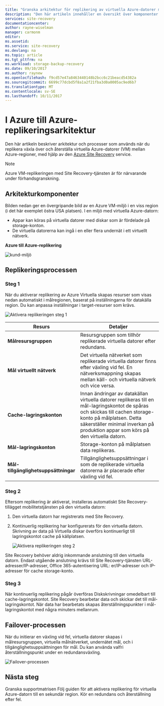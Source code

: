 ```yaml
---
title: "Granska arkitektur för replikering av virtuella Azure-datorer mellan Azure-regioner | Microsoft Docs"
description: "Den här artikeln innehåller en översikt över komponenter och arkitektur som används när du replikerar virtuella Azure-datorer mellan Azure-regioner med hjälp av Azure Site Recovery-tjänsten."
services: site-recovery
documentationcenter: 
author: rayne-wiselman
manager: carmonm
editor: 
ms.assetid: 
ms.service: site-recovery
ms.devlang: na
ms.topic: article
ms.tgt_pltfrm: na
ms.workload: storage-backup-recovery
ms.date: 09/10/2017
ms.author: raynew
ms.openlocfilehash: f9cd57e47a8463440148b2bcc6c21beacd54382a
ms.sourcegitcommit: 6699c77dcbd5f8a1a2f21fba3d0a0005ac9ed6b7
ms.translationtype: MT
ms.contentlocale: sv-SE
ms.lasthandoff: 10/11/2017
---
```

# <a name="azure-to-azure-replication-architecture"></a>I Azure till Azure-replikeringsarkitektur


Den här artikeln beskriver arkitektur och processer som används när du replikera växla över och återställa virtuella Azure-datorer (VM) mellan Azure-regioner, med hjälp av den [Azure Site Recovery](site-recovery-overview.md) service.

>[!NOTE]
>Azure VM-replikeringen med Site Recovery-tjänsten är för närvarande under förhandsgranskning.



## <a name="architectural-components"></a>Arkitekturkomponenter

Bilden nedan ger en övergripande bild av en Azure VM-miljö i en viss region (i det här exemplet östra USA platsen). I en miljö med virtuella Azure-datorn:
- Appar kan köras på virtuella datorer med diskar som är fördelade på storage-konton.
- De virtuella datorerna kan ingå i en eller flera undernät i ett virtuellt nätverk.


**Azure till Azure-replikering**

![kund-miljö](./media/concepts-azure-to-azure-architecture/source-environment.png)

## <a name="replication-process"></a>Replikeringsprocessen

### <a name="step-1"></a>Steg 1

När du aktiverar replikering av Azure Virtuella skapas resurser som visas nedan automatiskt i målregionen, baserat på inställningarna för datakälla region. Du kan anpassa inställningar i target-resurser som krävs. 

![Aktivera replikeringen steg 1](./media/concepts-azure-to-azure-architecture/enable-replication-step-1.png)

**Resurs** | **Detaljer**
--- | ---
**Målresursgruppen** | Resursgruppen som tillhör replikerade virtuella datorer efter redundans.
**Mål virtuellt nätverk** | Det virtuella nätverket som replikerade virtuella datorer finns efter växling vid fel. En nätverksmappning skapas mellan käll- och virtuella nätverk och vice versa.
**Cache-lagringskonton** | Innan ändringar av datakällan virtuella datorer replikeras till en mål-lagringskontot de spåras och skickas till cachen storage-konto på målplatsen. Detta säkerställer minimal inverkan på produktion appar som körs på den virtuella datorn.
**Mål-lagringskonton**  | Storage-konton på målplatsen data replikeras.
**Mål-tillgänglighetsuppsättningar**  | Tillgänglighetsuppsättningar i som de replikerade virtuella datorerna är placerade efter växling vid fel.

### <a name="step-2"></a>Steg 2

Eftersom replikering är aktiverat, installeras automatiskt Site Recovery-tillägget mobilitetstjänsten på den virtuella datorn:

1. Den virtuella datorn har registrerats med Site Recovery.

2. Kontinuerlig replikering har konfigurerats för den virtuella datorn. Skrivning av data på Virtuella diskar överförs kontinuerligt till lagringskontot cache på källplatsen.

   ![Aktivera replikeringen steg 2](./media/concepts-azure-to-azure-architecture/enable-replication-step-2.png)

  
 Site Recovery behöver aldrig inkommande anslutning till den virtuella datorn. Endast utgående anslutning krävs till Site Recovery-tjänsten URL-adresser/IP-adresser, Office 365-autentisering URL: er/IP-adresser och IP-adresser för cache storage-konto.

### <a name="step-3"></a>Steg 3

När kontinuerlig replikering pågår överföras Diskskrivningar omedelbart till cache-lagringskontot. Site Recovery bearbetar data och skickar det till mål-lagringskontot. När data har bearbetats skapas återställningspunkter i mål-lagringskontot med några minuters mellanrum.

## <a name="failover-process"></a>Failover-processen

När du initierar en växling vid fel, virtuella datorer skapas i målresursgruppen, virtuella målnätverket, undernätet mål, och i tillgänglighetsuppsättningen för mål. Du kan använda valfri återställningspunkt under en redundansväxling.

![Failover-processen](./media/concepts-azure-to-azure-architecture/failover.png)

## <a name="next-steps"></a>Nästa steg

Granska supportmatrisen Följ guiden för att aktivera replikering för virtuella Azure-datorn till en sekundär region.
Kör en redundans och återställning efter fel.